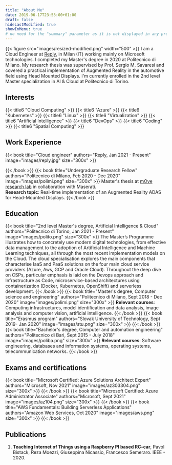 ```yaml
---
title: "About Me"
date: 2019-06-17T23:53:00+01:00
draft: false
hideLastModified: true
showInMenu: true
# no need for the "summary" parameter as it is not displayed in any previews
---
```

{{< figure src="images/resized-modified.png" width="500" >}}
I am a Cloud Engineer at [Reply](https://www.reply.com/cluster-reply/en/), in Milan (IT) working mainly on Microsoft technologies.
I completed my Master's degree in 2020 at Politecnico di Milano. My research thesis was supervised by Prof. Sergio M. 
Savaresi and covered a practical implementation of Augmented Reality in the automotive field using Head Mounted Displays. 
I'm currently enrolled in the 2nd level Master specialization in AI & Cloud at Politecnico di Torino.

## Interests
 {{< title6 "Cloud Computing" >}} {{< title6 "Azure" >}} {{< title6 "Kubernetes" >}} {{< title6 "Linux" >}} {{< title6 "Virtualization" >}}
  {{< title6 "Artificial Intelligence" >}} 
{{< title6 "DevOps" >}} {{< title6 "Coding" >}}  {{< title6 "Spatial Computing" >}}

## Work Experience
{{< book title="Cloud engineer" authors="Reply, Jan 2021 - Present" image="images/reply.jpg" size="300x" >}}

{{< /book >}}
{{< book title="Undergraduate Research Fellow" authors="Politecnico di Milano, Feb 2020 - Dec 2020" image="images/polimi.png" size="300x" >}}
Master's thesis at [mOve research lab](https://www.move.deib.polimi.it/) in collaboration with Maserati.\
**Research topic**: Real-time implementation of an Augmented Reality ADAS for Head-Mounted Displays.
{{< /book >}}

## Education
{{< book title="2nd level Master's degree, Artificial Intelligence & Cloud" authors="Politecnico di Torino, Jan 2021 - Present" image="images/polito.png" size="300x" >}}
The Master’s Programme illustrates how to concretely use modern digital technologies, from effective data management to the adoption of Artificial Intelligence and Machine Learning techniques, all through the most recent implementation models on the Cloud.
The cloud specialisation explores the main components that characterise IaaS and PaaS solutions on the four main cloud service providers (Azure, Aws, GCP and Oracle Cloud). Throughout the deep dive on CSPs, particular emphasis is laid on the Devops approach and Infrastructure as Code, microservice-based architectures using containerization (Docker, Kubernetes, OpenShift) and serverless development.
{{< /book >}}
{{< book title="Master's degree, Computer science and engineering" authors="Politecnico di Milano, Sept 2018 - Dec 2020" image="images/polimi.png" size="300x" >}}
**Relevant courses**: Computing infrastructures, model identification and data analysis, image analysis and computer vision, artificial intelligence.
{{< /book >}}
{{< book title="Erasmus program" authors="Slovak University of Technology, Sept 2019- Jan 2020" image="images/stu.png" size="300x" >}}
{{< /book >}}
{{< book title="Bachelor's degree, Computer and automation engineering" authors="Politecnico di Bari, Sept 2015 - July 2018" image="images/poliba.png" size="300x" >}}
**Relevant courses**: Software engineering, databases and information systems, operating systems, telecommunication networks.
{{< /book >}}

## Exams and certifications
{{< book title="Microsoft Certified: Azure Solutions Architect Expert" authors="Microsoft, Nov 2021" image="images/az303304.png" size="300x" >}}
{{< /book >}}
{{< book title="Microsoft Certified: Azure Administrator Associate" authors="Microsoft, Sept 2021" image="images/az104.png" size="300x" >}}
{{< /book >}}
{{< book title="AWS Fundamentals: Building Serverless Applications" authors="Amazon Web Services, Oct 2020" image="images/aws.png" size="300x" >}}
{{< /book >}}
## Publications
1. **Teaching Internet of Things using a Raspberry PI based RC-car**, Pavol Bistack, Reza Moezzi, Giuseppina Nicassio, Francesco Semeraro. IEEE - 2020. 